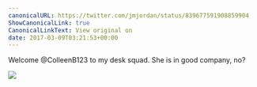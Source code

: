 ```yaml
---
canonicalURL: https://twitter.com/jmjordan/status/839677591908859904
ShowCanonicalLink: true
CanonicalLinkText: View original on
date: 2017-03-09T03:21:53+00:00
---
```

Welcome @ColleenB123 to my desk squad. She is in good company, no?

![](/images/839677591908859904-C6ciUTDWcAELsUK.jpg)